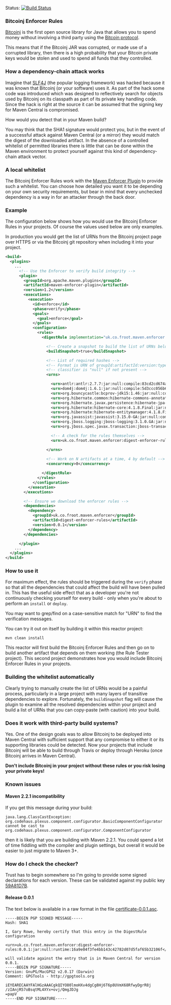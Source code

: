 Status: [![Build Status](https://travis-ci.org/gary-rowe/BitcoinjEnforcerRules.png?branch=master)](https://travis-ci.org/gary-rowe/BitcoinjEnforcerRules)

### Bitcoinj Enforcer Rules

[Bitcoinj](https://code.google.com/p/bitcoinj/) is the first open source library for Java that allows you to spend money
without involving a third party using the [Bitcoin protocol](http://bitcoin.org).

This means that if the Bitcoinj JAR was corrupted, or made use of a corrupted library, then there is a high probability
that your Bitcoin private keys would be stolen and used to spend all funds that they controlled.

### How a dependency-chain attack works

Imagine that [SLF4J](http://www.slf4j.org/) (the popular logging framework) was hacked because it was known that Bitcoinj
(or your software) uses it. As part of the hack some code was introduced which was designed to reflectively search for objects used by Bitcoinj
on its classpath as part of its private key handling code. Since the hack is right at the source it can be assumed that
the signing key for Maven Central is compromised.

How would you detect that in your Maven build?

You may think that the SHA1 signature would protect you, but in the event of a successful attack against
Maven Central (or a mirror) they would match the digest of the downloaded artifact. In the absence of a controlled whitelist of
permitted libraries there is little that can be done within the Maven environment to protect yourself against this kind
of dependency-chain attack vector.

### A local whitelist

The Bitcoinj Enforcer Rules work with the [Maven Enforcer Plugin](http://maven.apache.org/enforcer/maven-enforcer-plugin/)
to provide such a whitelist. You can choose how detailed you want it to be depending on your own security requirements,
but bear in mind that every unchecked dependency is a way in for an attacker through the back door.

### Example

The configuration below shows how you would use the Bitcoinj Enforcer Rules in your projects. Of course the values used
below are only examples.

In production you would get the list of URNs from the Bitcoinj project page over HTTPS or via the Bitcoinj git repository
when including it into your project.

```xml
<build>
  <plugins>
    ...
      <!-- Use the Enforcer to verify build integrity -->
      <plugin>
        <groupId>org.apache.maven.plugins</groupId>
        <artifactId>maven-enforcer-plugin</artifactId>
        <version>1.2</version>
        <executions>
          <execution>
            <id>enforce</id>
            <phase>verify</phase>
            <goals>
              <goal>enforce</goal>
            </goals>
            <configuration>
              <rules>
                <digestRule implementation="uk.co.froot.maven.enforcer.DigestRule">

                  <!-- Create a snapshot to build the list of URNs below -->
                  <buildSnapshot>true</buildSnapshot>

                  <!-- List of required hashes -->
                  <!-- Format is URN of groupId:artifactId:version:type:classifier:scope:hash -->
                  <!-- classifier is "null" if not present -->
                  <urns>

                    <urn>antlr:antlr:2.7.7:jar:null:compile:83cd2cd674a217ade95a4bb83a8a14f351f48bd0</urn>
                    <urn>dom4j:dom4j:1.6.1:jar:null:compile:5d3ccc056b6f056dbf0dddfdf43894b9065a8f94</urn>
                    <urn>org.bouncycastle:bcprov-jdk15:1.46:jar:null:compile:d726ceb2dcc711ef066cc639c12d856128ea1ef1</urn>
                    <urn>org.hibernate.common:hibernate-commons-annotations:4.0.1.Final:jar:null:compile:78bcf608d997d0529be2f4f781fdc89e801c9e88</urn>
                    <urn>org.hibernate.javax.persistence:hibernate-jpa-2.0-api:1.0.1.Final:jar:null:compile:3306a165afa81938fc3d8a0948e891de9f6b192b</urn>
                    <urn>org.hibernate:hibernate-core:4.1.8.Final:jar:null:compile:82b420eaf9f34f94ed5295454b068e62a9a58320</urn>
                    <urn>org.hibernate:hibernate-entitymanager:4.1.8.Final:jar:null:compile:70a29cc959862b975647f9a03145274afb15fc3a</urn>
                    <urn>org.javassist:javassist:3.15.0-GA:jar:null:compile:79907309ca4bb4e5e51d4086cc4179b2611358d7</urn>
                    <urn>org.jboss.logging:jboss-logging:3.1.0.GA:jar:null:compile:c71f2856e7b60efe485db39b37a31811e6c84365</urn>
                    <urn>org.jboss.spec.javax.transaction:jboss-transaction-api_1.1_spec:1.0.0.Final:jar:null:compile:2ab6236535e085d86f37fd97ddfdd35c88c1a419</urn>

                    <!-- A check for the rules themselves -->
                    <urn>uk.co.froot.maven.enforcer:digest-enforcer-rules:0.0.1:jar:null:runtime:16a9e04f3fe4bb143c42782d07d5faf65b32106f</urn>

                  </urns>
                  
                  <!-- Work on N artifacts at a time, 4 by default -->
                  <concurrency>8</concurrency>

                </digestRule>
              </rules>
            </configuration>
          </execution>
        </executions>

        <!-- Ensure we download the enforcer rules -->
        <dependencies>
          <dependency>
            <groupId>uk.co.froot.maven.enforcer</groupId>
            <artifactId>digest-enforcer-rules</artifactId>
            <version>0.0.1</version>
          </dependency>
        </dependencies>

      </plugin>
    ...
  </plugins>
</build>

```

### How to use it

For maximum effect, the rules should be triggered during the `verify` phase so that all the dependencies that could affect
the build will have been pulled in. This has the useful side effect that as a developer you're not continuously checking
yourself for every build - only when you're about to perform an `install` or `deploy`.

You may want to grep/find on a case-sensitive match for "URN" to find the verification messages.

You can try it out on itself by building it within this reactor project:

```shell
mvn clean install
```

This reactor will first build the Bitcoinj Enforcer Rules and then go on to build another artifact that depends on them
working (the Rule Tester project). This second project demonstrates how you would include Bitcoinj Enforcer Rules in
your projects.

### Building the whitelist automatically

Clearly trying to manually create the list of URNs would be a painful process, particularly in a large project with many
layers of transitive dependencies to explore. Fortunately, the `buildSnapshot` flag will cause the plugin to examine all
the resolved dependencies within your project and build a list of URNs that you can copy-paste (with caution) into your build.

### Does it work with third-party build systems?

Yes. One of the design goals was to allow Bitcoinj to be deployed into Maven Central with sufficient support that any
compromise to either it or its supporting libraries could be detected. Now your projects that include Bitcoinj will be
able to build through Travis or deploy through Heroku (once Bitcoinj arrives in Maven Central).

**Don't include Bitcoinj in your project without these rules or you risk losing your private keys!**

### Known issues

#### Maven 2.2.1 incompatibility

If you get this message during your build:

```
java.lang.ClassCastException: org.codehaus.plexus.component.configurator.BasicComponentConfigurator cannot be cast to org.codehaus.plexus.component.configurator.ComponentConfigurator
```

then it is likely that you are building with Maven 2.2.1. You could spend a lot of time fiddling with the compiler and plugin
settings, but overall it would be easier to just migrate to Maven 3+.

### How do I check the checker?

Trust has to begin somewhere so I'm going to provide some signed declarations for each version. These can be validated
against my public key [59A81D7B](http://pgp.mit.edu:11371/pks/lookup?op=get&search=0x2183BCD259A81D7B).

#### Release 0.0.1

The text below is available in a raw format in the file [certificate-0.0.1.asc](https://raw.github.com/gary-rowe/BitcoinjEnforcerRules/master/certificate-0.0.1.asc).

```
-----BEGIN PGP SIGNED MESSAGE-----
Hash: SHA1

I, Gary Rowe, hereby certify that this entry in the DigestRule configuration

<urn>uk.co.froot.maven.enforcer:digest-enforcer-rules:0.0.1:jar:null:runtime:16a9e04f3fe4bb143c42782d07d5faf65b32106f</urn>

will validate against the entry that is in Maven Central for version 0.0.1.
-----BEGIN PGP SIGNATURE-----
Version: GnuPG/MacGPG2 v2.0.17 (Darwin)
Comment: GPGTools - http://gpgtools.org

iEYEARECAAYFAlHGzAAACgkQIYO80lmoHXv4dgCg8Hj6T6p8UVmX68RfwyDgrR8j
/zIAnjR57oBsqtML4XYx+ovj/QmgJDJg
=papV
-----END PGP SIGNATURE-----
```
